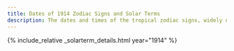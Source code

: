 ```yaml
---
title: Dates of 1914 Zodiac Signs and Solar Terms
description: The dates and times of the tropical zodiac signs, widely used in western astrology, and solar terms of year 1914
---
```

{% include_relative _solarterm_details.html year="1914" %}
